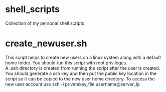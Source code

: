# shell_scripts
Collection of my personal shell scripts

# create_newuser.sh
This script helps to create new users on a linux system along with a default home folder. 
You should run this script with root privileges.  
A .ssh directory is created from running the script after the user is created. 
You should generate a ssh key and then put the public key location in the script so it can be copied to the new user home directory.
To access the new user account use ssh -i privatekey_file username@server_ip


